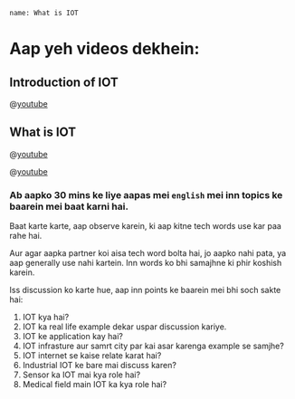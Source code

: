 ```ngMeta
name: What is IOT 
```

# Aap yeh videos dekhein:

## Introduction of IOT

@[youtube](Ciq8qrS7VLY)

## What is IOT

@[youtube](7uELZkSLLDE)

@[youtube](sOVXQ8Eo8rA)

### Ab aapko 30 mins ke liye aapas mei `english` mei inn topics ke baarein mei baat karni hai.
Baat karte karte, aap observe karein, ki aap kitne tech words use kar paa rahe hai.

Aur agar aapka partner koi aisa tech word bolta hai, jo aapko nahi pata, ya aap generally use nahi kartein. Inn words ko bhi samajhne ki phir koshish karein.

Iss discussion ko karte hue, aap inn points ke baarein mei bhi soch sakte hai:

1. IOT kya hai?
2. IOT ka real life example dekar uspar discussion kariye.
3. IOT ke application kay hai?
4. IOT infrasture aur samrt city par kai asar karenga example se samjhe?
5. IOT internet se kaise relate karat hai?
6. Industrial IOT ke bare mai discuss karen?
7. Sensor ka IOT mai kya role hai?
8. Medical field main IOT ka kya role hai?


